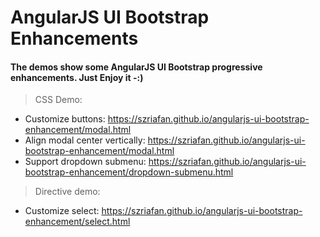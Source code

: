 # AngularJS UI Bootstrap Enhancements

#### The demos show some AngularJS UI Bootstrap progressive enhancements. Just Enjoy it -:)

> CSS Demo:

- Customize buttons: https://szriafan.github.io/angularjs-ui-bootstrap-enhancement/modal.html
- Align modal center vertically: https://szriafan.github.io/angularjs-ui-bootstrap-enhancement/modal.html
- Support dropdown submenu: https://szriafan.github.io/angularjs-ui-bootstrap-enhancement/dropdown-submenu.html

> Directive demo:

- Customize select: https://szriafan.github.io/angularjs-ui-bootstrap-enhancement/select.html

